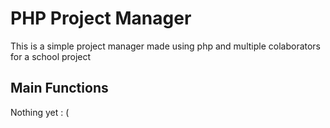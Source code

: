 # PHP Project Manager
This is a simple project manager made using php and multiple colaborators for a school project
## Main Functions
Nothing yet : (
